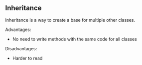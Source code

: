 Inheritance
-
Inheritance is a way to create a base for multiple other classes.

Advantages:
- No need to write methods with the same code for all classes

Disadvantages:
- Harder to read